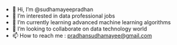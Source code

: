 - 👋 Hi, I’m @sudhamayeepradhan
- 👀 I’m interested in data professional jobs 
- 🌱 I’m currently learning advanced machine learning algorithms 
- 💞️ I’m looking to collaborate on data technology world 
- 📫 How to reach me : pradhansudhamayee@gmail.com

<!---
sudhamayeepradhan/sudhamayeepradhan is a ✨ special ✨ repository because its `README.md` (this file) appears on your GitHub profile.
You can click the Preview link to take a look at your changes.
--->
